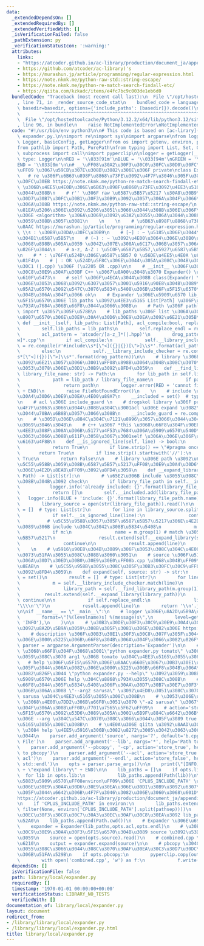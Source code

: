 ```yaml
---
data:
  _extendedDependsOn: []
  _extendedRequiredBy: []
  _extendedVerifiedWith: []
  _isVerificationFailed: false
  _pathExtension: py
  _verificationStatusIcon: ':warning:'
  attributes:
    links:
    - "https://atcoder.github.io/ac-library/production/document_ja/appendix.html\uFF09"
    - https://github.com/atcoder/ac-library)'s
    - https://murashun.jp/article/programming/regular-expression.html
    - https://note.nkmk.me/python-raw-std::string-escape/
    - https://note.nkmk.me/python-re-match-search-findall-etc/
    - https://qiita.com/kzkadc/items/e4fc7bc9c003de1eb6d0
  bundledCode: "Traceback (most recent call last):\n  File \"/opt/hostedtoolcache/Python/3.12.2/x64/lib/python3.12/site-packages/onlinejudge_verify/documentation/build.py\"\
    , line 71, in _render_source_code_stat\n    bundled_code = language.bundle(stat.path,\
    \ basedir=basedir, options={'include_paths': [basedir]}).decode()\n          \
    \         ^^^^^^^^^^^^^^^^^^^^^^^^^^^^^^^^^^^^^^^^^^^^^^^^^^^^^^^^^^^^^^^^^^^^^^^^^^^^^^^^^\n\
    \  File \"/opt/hostedtoolcache/Python/3.12.2/x64/lib/python3.12/site-packages/onlinejudge_verify/languages/python.py\"\
    , line 96, in bundle\n    raise NotImplementedError\nNotImplementedError\n"
  code: "#!/usr/bin/env python3\n\n# This code is based on [ac-lirary](https://github.com/atcoder/ac-library)'s\
    \ expander.py.\n\nimport re\nimport sys\nimport argparse\nfrom logging import\
    \ Logger, basicConfig, getLogger\nfrom os import getenv, environ, pathsep, fspath\n\
    from pathlib import Path, PurePath\nfrom typing import List, Set, Optional\nfrom\
    \ subprocess import call\nimport pyperclip\n\nlogger = getLogger(__name__)  #\
    \ type: Logger\n\nRED = '\\033[91m'\nBLUE = '\\033[94m'\nGREEN = '\\033[92m'\n\
    END = '\\033[0m'\n\n# __\uFF08\u30A2\u30F3\u30C0\u30FC\u30D0\u30FC\u4E8C\u3064\
    \uFF09 \u3067\u59CB\u307E\u308B\u3082\u306E\u306F private\nclass Expander:\n \
    \   # re \u306F\u6B63\u898F\u8868\u73FE\u3092\u4F7F\u3046\u305F\u3081\u306E\u30C4\
    \u30FC\u30EB https://note.nkmk.me/python-re-match-search-findall-etc/\n    # library_include\
    \ \u306B\u4EE5\u4E0B\u306E\u6B63\u898F\u8868\u73FE\u3092\u4EE3\u5165\u3057\u3066\
    \u3044\u308B\n    # r'' \u306F raw \u6587\u5B57\u5217 \u30A8\u30B9\u30B1\u30FC\
    \u30D7\u30B7\u30FC\u30B1\u30F3\u30B9\u3092\u3057\u306A\u304F\u3066\u826F\u304F\
    \u306A\u308B https://note.nkmk.me/python-raw-std::string-escape/\n    # acl \u3068\
    \u81EA\u5206\u306E\u3092\u5206\u3051\u3066\u3044\u308B\u306E\u306F\u3001acl \u5185\
    \u306E <algorithm> \u306A\u3069\u3092\u63A2\u3055\u306A\u3044\u3088\u3046\u306B\
    \u3059\u308B\u305F\u3081\n    \n    \n    # \u6B63\u898F\u8868\u73FE\u306E\u89E3\
    \u8AAC https://murashun.jp/article/programming/regular-expression.html\n    #\
    \ \\s : \u30B9\u30DA\u30FC\u30B9\n    # [~] : ~ \u5185\u306E\u3044\u305A\u308C\
    \u304B1\u6587\u5B57\n    # (~) : ~ \u3092\u4E00\u3064\u306E\u30B0\u30EB\u30FC\u30D7\
    \u3068\u898B\u505A\u3059 \u3042\u307E\u308A\u6C17\u306B\u3057\u306A\u304F\u3066\
    \u826F\u3044\n    # a-z, A-Z : \u5C0F\u6587\u5B57,\u5927\u6587\u5B57\u5168\u3066\
    \n    # * : \u76F4\u524D\u306E\u6587\u5B57 0 \u56DE\u4EE5\u4E0A \u6700\u9577\u4E00\
    \u81F4\n    # | : OR \u524D\u5F8C\u306E\u3044\u305A\u308C\u304B\u3068\u30DE\u30C3\
    \u30C1 (|.cpp) \u306F (\u2205 OR .cpp)\n\n    # __init__ \u306F\u30B3\u30F3\u30B9\
    \u30C8\u30E9\u30AF\u30BF C++ \u3067\u8A00\u3048\u3070 Expander() \u3068\u540C\u3058\
    \u610F\u5473\n    # self \u306F\u4ECA\u3044\u308B class(Expander) \u81EA\u4F53\
    \u306E\u3053\u3068\u3092\u6307\u3057\u3001\u5916\u90E8\u304B\u3089\u3053\u306E\
    \u95A2\u6570\u3092\u547C\u3076\u5834\u5408\u306B\u306F\u5F15\u6570\u306B\u66F8\
    \u304B\u306A\u304F\u3066 ok\n    # Expander \u306E\u5909\u6570 lib_paths \u306B\
    \u5F15\u6570\u306E lib_paths \u3092\u4EE3\u5165 List[Path] \u306F\u578B\u3092\u660E\
    \u793A\u7684\u306B\u66F8\u3044\u3066\u308B\n    # Path \u306F pathlib \u304B\u3089\
    \ import \u3057\u305F\u578B\n    # lib_paths \u306F list \u306A\u306E\u3067\u3001\
    \u8907\u6570\u306E\u30E9\u30A4\u30D6\u30E9\u30EA\u3092\u6E21\u305B\u308B\n   \
    \ def __init__(self, lib_paths: List[Path], acl_compile:bool, replace_endl:bool):\n\
    \        self.lib_paths = lib_paths\n        self.replace_endl = replace_endl\n\
    \        acl_pattern = 'atcoder/[a-z_]*(|.hpp)'\n        drog_pattern = '[/\\\
    w]*.cpp'\n        if acl_compile:\n            self.__library_include_checker\
    \ = re.compile(r'#include\\s*[\"<]({}|{})[\">]\\s*'.format(acl_pattern,drog_pattern))\n\
    \        else:\n            self.__library_include_checker = re.compile(r'#include\\\
    s*[\"<]({})[\">]\\s*'.format(drog_pattern))\n\n    # library \u306E\u540D\u524D\
    \u3092\u6E21\u3057\u3066\u3001\uFF08\u898B\u3064\u304B\u308C\u3070\uFF09\u305D\
    \u3053\u3078\u306E\u30D1\u30B9\u3092\u8FD4\u3059\n    def __find_library_path(self,\
    \ library_file_name: str) -> Path:\n        for lib_path in self.lib_paths:\n\
    \            path = lib_path / library_file_name\n            if path.exists():\n\
    \                return path\n        logger.error(RED + 'cannot find: {}'.format(library_file_name)\
    \ + END)\n        raise FileNotFoundError()\n    \n    # include \u3057\u305F\u30E9\
    \u30A4\u30D6\u30E9\u30EA\u4E00\u89A7\n    __included = set()  # type: Set[Path]\n\
    \n    # acl \u306E include_guard \n    # drogskol library \u306F pragma once \u3092\
    \u4F7F\u3063\u3066\u3044\u308B\u304C\u3001acl \u306E expand \u3082\u3057\u305F\
    \u3044\u70BA\u6B8B\u3057\u3066\u308B\n    __include_guard = re.compile(r'#.*ATCODER_[A-Z_]*_HPP')\n\
    \n    # \u305D\u306E\u884C\u304C\u7121\u8996\u3057\u3066\u3044\u3044\u884C\u304B\
    \u3069\u3046\u304B\n    # c++ \u3067 *this \u3068\u66F8\u304F\u90E8\u5206\u3067\
    \u4EE3\u308F\u308A\u306B\u5177\u4F53\u7684\u306A\u5909\u6570\u540D\u3092\u4F7F\
    \u3063\u3066\u308B\u611F\u3058\u3067\u3001self \u306A\u306E\u306F\u305F\u3060\u306E\
    \u6163\u4F8B\n    def __is_ignored_line(self, line) -> bool:\n        if self.__include_guard.match(line):\n\
    \            return True\n        if line.strip() == \"#pragma once\":\n     \
    \       return True\n        if line.strip().startswith('//'):\n            return\
    \ True\n        return False\n\n    # library \u306E path \u3092\u6E21\u3057\u3066\
    \u5C55\u958B\u3059\u308B\u6587\u5B57\u5217\uFF08\u30E9\u30A4\u30D6\u30E9\u30EA\
    \u306E\u4E2D\u8EAB\uFF09\u3092\u8FD4\u3059\n    def __expand_library(self, library_file_path:\
    \ Path) -> List[str]:\n        # \u65E2\u306B include \u3055\u308C\u3066\u3044\
    \u308B\u304B\u3092 check\n        if library_file_path in self.__included:\n \
    \           logger.info('already included: {}'.format(library_file_path.name))\n\
    \            return []\n        self.__included.add(library_file_path)\n     \
    \   logger.info(BLUE + 'include: {}'.format(library_file_path.name) + END)\n\n\
    \        library_source = open(str(library_file_path)).read()\n\n        result\
    \ = []  # type: List[str]\n        for line in library_source.splitlines():\n\
    \            if self.__is_ignored_line(line):\n                continue\n\n  \
    \          # \u5C55\u958B\u3057\u305F\u6587\u5B57\u5217\u306E\u4E2D\u306B\u3055\
    \u3089\u306B include \u304C\u3042\u308B\u5834\u5408\n            m = self.__library_include_checker.match(line)\n\
    \            if m:\n                name = m.group(1) # match \u3057\u305F\u6587\
    \u5B57\u5217\n                result.extend(self.__expand_library(self.__find_library_path(name)))\n\
    \                continue\n\n            result.append(line)\n        return result\n\
    \    \n    # \u5916\u90E8\u304B\u3089\u306F\u3053\u308C\u304C\u4E00\u56DE\u547C\
    \u3073\u51FA\u3055\u308C\u308B\u3060\u3051\n    # source \u306F\u5177\u4F53\u7684\
    \u306A\u30D7\u30ED\u30B0\u30E9\u30E0\uFF08b.cpp \u3068\u304B\uFF09\u306E\u4E2D\
    \u8EAB\n    # \u5C55\u958B\u3055\u308C\u305F\u30B3\u30FC\u30C9\uFF08combined.cpp\uFF09\
    \u3092\u8FD4\u3059\n    def expand(self, source: str) -> str:\n        self.__included\
    \ = set()\n        result = []  # type: List[str]\n        for line in source.splitlines():\n\
    \            m = self.__library_include_checker.match(line)\n            if m:\n\
    \                library_path = self.__find_library_path(m.group(1))\n       \
    \         result.extend(self.__expand_library(library_path))\n               \
    \ continue\n\n            if self.replace_endl:\n                line = line.replace('endl',\"\
    '\\\\n'\")\n            result.append(line)\n        return '\\n'.join(result)\n\
    \n\nif __name__ == \"__main__\":\n    # logger \u306E\u8A2D\u5B9A\n    basicConfig(\n\
    \        format=\"[%(levelname)s] %(message)s\",\n        level=getenv('LOG_LEVEL',\
    \ 'INFO'),\n    )\n\n    # \u30B3\u30DE\u30F3\u30C9\u30E9\u30A4\u30F3\u5F15\u6570\
    \u3092\u8A2D\u5B9A\u3059\u308B\u305F\u3081\u306E\u3082\u306E https://qiita.com/kzkadc/items/e4fc7bc9c003de1eb6d0\n\
    \    # description \u306F\u30B3\u30E1\u30F3\u30C8\u307F\u305F\u3044\u306A\u3082\
    \u306E\u3000\u5225\u306B\u66F8\u304B\u306A\u304F\u3066\u3082\u826F\u3044\n   \
    \ parser = argparse.ArgumentParser(description='Expander')\n\n    # add_argument('arg1')\
    \ \u3068\u66F8\u304F\u3068\u3001\"python expander.py tomato\" \u3067\u5B9F\u884C\
    \u3059\u308C\u3070 arg1 \u306B tomato \u304C\u4EE3\u5165\u3055\u308C\u308B\n \
    \   # help \u306F\u5F15\u6570\u306E\u8AAC\u660E\u3067\u30B3\u30E1\u30F3\u30C8\u307F\
    \u305F\u3044\u306A\u3082\u306E\u3000\u5225\u306B\u66F8\u304B\u306A\u304F\u3066\
    \u3082\u826F\u3044 \"python expander.py --help\" \u3092\u3059\u308B\u3068\u5404\
    \u5909\u6570\u306E help \u304C\u8868\u793A\u3055\u308C\u308B\n    # '--arg2' \u3068\
    \u66F8\u3044\u305F\u5834\u5408\u306F\u30AA\u30D7\u30B7\u30E7\u30F3\u5F15\u6570\
    \u306B\u306A\u308B \"--arg2 sarusa\" \u3092\u4ED8\u3051\u308C\u3070 arg2 \u306B\
    \ sarusa \u304C\u4EE3\u5165\u3055\u308C\u308B\n    # \u3053\u306E\u6642 '-a2'\
    \ \u3068\u4E00\u7DD2\u306B\u66F8\u3051\u3070 \"-a2 sarusa\" \u3067\u3082\u826F\
    \u304F\u306A\u308B\uFF08\u7701\u7565\u5F62\uFF09\n    # action='store_true' \u306F\
    \u5F15\u6570\u3092\u53D6\u3089\u305A\u3001\u5B9F\u884C\u6642\u306B\u305D\u308C\
    \u306E --arg \u304C\u547C\u3070\u308C\u3066\u3044\u305F\u3089 true \u304C\u4EE3\
    \u5165\u3055\u308C\u308B\n    # \u4E0A\u306E qiita \u3092\u8AAD\u3080\u3068 action\
    \ \u3084 help \u4EE5\u5916\u306B\u3082\u8272\u3005\u3042\u3063\u3066\u697D\u3057\
    \u3044\n    parser.add_argument('source', nargs='?', default='b.cpp', help='Source\
    \ File')\n    parser.add_argument('--lib', nargs='*', help='Path to Library')\n\
    \    parser.add_argument('--pbcopy', '-cp', action='store_true', help='output\
    \ to pbcopy')\n    parser.add_argument('--acl', action='store_true', help='expand\
    \ acl')\n    parser.add_argument('--endl', action='store_false', help='not replace\
    \ std::endl')\n    opts = parser.parse_args()\n\n    print(\"[INFO] \" + GREEN\
    \ + \"expand library\" + END)\n\n    lib_paths = []\n    if opts.lib:\n      \
    \  for lib in opts.lib:\n            lib_paths.append(Path(lib))\n\n    # \u74B0\
    \u5883\u5909\u6570\uFF08environ\uFF09\u306E 'CPLUS_INCLUDE_PATH' \u3067\u81EA\u5206\
    \u306E\u30E9\u30A4\u30D6\u30E9\u30EA\u306E\u30D1\u30B9\u3092\u6307\u5B9A\u3057\
    \u305F\u3044\u6642\u306B\u4F7F\u3046\u3082\u306E\u3060\u3068\u601D\u3046\uFF08\
    https://atcoder.github.io/ac-library/production/document_ja/appendix.html\uFF09\
    \n    if 'CPLUS_INCLUDE_PATH' in environ:\n        lib_paths.extend(std(Path,\
    \ filter(None, environ['CPLUS_INCLUDE_PATH'].split(pathsep))))\n    \n    # \u30AB\
    \u30EC\u30F3\u30C8\u30C7\u30A3\u30EC\u30AF\u30C8\u30EA\u3092 lib_paths \u306B\u8FFD\
    \u52A0\n    lib_paths.append(Path.cwd())\n    # Expander \u306E\u69CB\u7BC9\n\
    \    expander = Expander(lib_paths,opts.acl,opts.endl)\n    # \u30B3\u30DE\u30F3\
    \u30C9\u30E9\u30A4\u30F3\u5F15\u6570\u304B\u3089 source \u3092\u53D6\u308A\u51FA\
    \u3059\n    source = open(opts.source).read()\n    # combined.cpp \u306E\u4F5C\
    \u6210\n    output = expander.expand(source)\n\n    # pbcopy \u304C\u6307\u5B9A\
    \u3055\u308C\u3066\u3044\u308C\u3070\u30AF\u30EA\u30C3\u30D7\u30DC\u30FC\u30C9\
    \u306B\u51FA\u529B\n    if opts.pbcopy:\n        pyperclip.copy(output)\n    else:\n\
    \        with open('combined.cpp', 'w') as f:\n            f.write(output)"
  dependsOn: []
  isVerificationFile: false
  path: library/local/expander.py
  requiredBy: []
  timestamp: '1970-01-01 00:00:00+00:00'
  verificationStatus: LIBRARY_NO_TESTS
  verifiedWith: []
documentation_of: library/local/expander.py
layout: document
redirect_from:
- /library/library/local/expander.py
- /library/library/local/expander.py.html
title: library/local/expander.py
---
```

